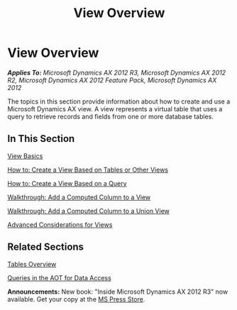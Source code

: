﻿---
title: View Overview
TOCTitle: View Overview
ms:assetid: a1ff25d4-4c47-4ae1-b507-85b0911ac42e
ms:mtpsurl: https://msdn.microsoft.com/en-us/library/Cc634339(v=AX.60)
ms:contentKeyID: 35248316
ms.date: 05/18/2015
mtps_version: v=AX.60
---

# View Overview 


_**Applies To:** Microsoft Dynamics AX 2012 R3, Microsoft Dynamics AX 2012 R2, Microsoft Dynamics AX 2012 Feature Pack, Microsoft Dynamics AX 2012_

The topics in this section provide information about how to create and use a Microsoft Dynamics AX view. A view represents a virtual table that uses a query to retrieve records and fields from one or more database tables.

## In This Section

[View Basics](view-basics.md)

[How to: Create a View Based on Tables or Other Views](how-to-create-a-view-based-on-tables-or-other-views.md)

[How to: Create a View Based on a Query](how-to-create-a-view-based-on-a-query.md)

[Walkthrough: Add a Computed Column to a View](walkthrough-add-a-computed-column-to-a-view.md)

[Walkthrough: Add a Computed Column to a Union View](walkthrough-add-a-computed-column-to-a-union-view.md)

[Advanced Considerations for Views](advanced-considerations-for-views.md)

## Related Sections

[Tables Overview](tables-overview.md)

[Queries in the AOT for Data Access](queries-in-the-aot-for-data-access.md)

  
**Announcements:** New book: "Inside Microsoft Dynamics AX 2012 R3" now available. Get your copy at the [MS Press Store](https://www.microsoftpressstore.com/store/inside-microsoft-dynamics-ax-2012-r3-9780735685109).

